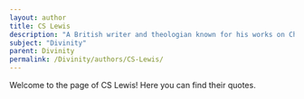 ```yaml
---
layout: author
title: CS Lewis
description: "A British writer and theologian known for his works on Christian apologetics, including 'Mere Christianity', which discusses the nature of God and divinity."
subject: "Divinity"
parent: Divinity
permalink: /Divinity/authors/CS-Lewis/
---
```


Welcome to the page of CS Lewis! Here you can find their quotes.
